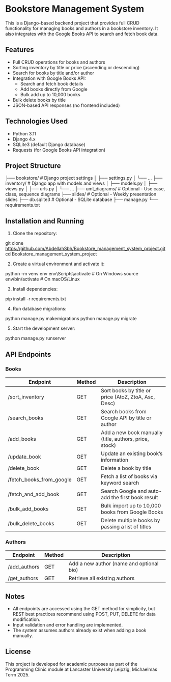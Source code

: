 # Bookstore Management System

This is a Django-based backend project that provides full CRUD functionality for managing books and authors in a bookstore inventory. It also integrates with the Google Books API to search and fetch book data.

## Features

- Full CRUD operations for books and authors
- Sorting inventory by title or price (ascending or descending)
- Search for books by title and/or author
- Integration with Google Books API:
  - Search and fetch book details
  - Add books directly from Google
  - Bulk add up to 10,000 books
- Bulk delete books by title
- JSON-based API responses (no frontend included)

## Technologies Used

- Python 3.11
- Django 4.x
- SQLite3 (default Django database)
- Requests (for Google Books API integration)

## Project Structure

├── bookstore/ # Django project settings │ ├── settings.py │ └── ... ├── inventory/ # Django app with models and views │ ├── models.py │ ├── views.py │ ├── urls.py │ └── ... ├── uml_diagrams/ # Optional - Use case, class, sequence diagrams ├── slides/ # Optional - Weekly presentation slides ├── db.sqlite3 # Optional - SQLite database ├── manage.py └── requirements.txt


## Installation and Running

1. Clone the repository:

git clone https://github.com/AbdellahSbh/Bookstore_management_system_project.git cd Bookstore_management_system_project

2. Create a virtual environment and activate it:

python -m venv env env\Scripts\activate # On Windows 
source env/bin/activate # On macOS/Linux

3. Install dependencies:

pip install -r requirements.txt


4. Run database migrations:

python manage.py makemigrations python manage.py migrate


5. Start the development server:

python manage.py runserver


## API Endpoints

### Books

| Endpoint                   | Method | Description                                              |
|---------------------------|--------|----------------------------------------------------------|
| /sort_inventory           | GET    | Sort books by title or price (AtoZ, ZtoA, Asc, Desc)     |
| /search_books             | GET    | Search books from Google API by title or author          |
| /add_books                | GET    | Add a new book manually (title, authors, price, stock)   |
| /update_book              | GET    | Update an existing book’s information                    |
| /delete_book              | GET    | Delete a book by title                                   |
| /fetch_books_from_google  | GET    | Fetch a list of books via keyword search                 |
| /fetch_and_add_book       | GET    | Search Google and auto-add the first book result         |
| /bulk_add_books           | GET    | Bulk import up to 10,000 books from Google Books         |
| /bulk_delete_books        | GET    | Delete multiple books by passing a list of titles        |

### Authors

| Endpoint       | Method | Description                               |
|----------------|--------|-------------------------------------------|
| /add_authors   | GET    | Add a new author (name and optional bio)  |
| /get_authors   | GET    | Retrieve all existing authors             |

## Notes

- All endpoints are accessed using the GET method for simplicity, but REST best practices recommend using POST, PUT, DELETE for data modification.
- Input validation and error handling are implemented.
- The system assumes authors already exist when adding a book manually.

## License

This project is developed for academic purposes as part of the Programming Clinic module at Lancaster University Leipzig, Michaelmas Term 2025.


